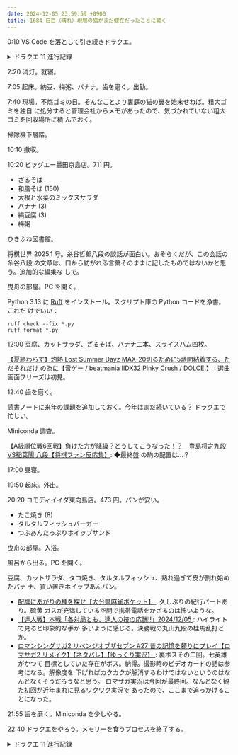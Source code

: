 ```yaml
---
date: 2024-12-05 23:59:59 +0900
title: 1684 日目（晴れ）現場の猫がまだ健在だったことに驚く
---
```


0:10 VS Code を落として引き続きドラクエ。

<details><summary>ドラクエ 11 進行記録</summary>
<p>冒険を再開すると毎回これまでのあらすじが語られるのだが、さっき日記に書いた記録よりもよく要約されている。悔しい。</p>

<ul>
  <li>すでに訪問済みの双子たちの故郷を探索。このイベントはベロニカ＆セーニャの回になりそうだ。オーブが全部揃うと地図の東側に通れるようになる。</li>
  <li>始祖の森のフィールドに出ると目の前にブルーイーターとレッドイーターが練り歩いている。古いドラクエファンはこれを見てげんなりすること請け合い。</li>
  <li>オーブの祭壇の直前まで進めて、聖地のおつかいイベントを作動させるのを忘れていたことに気付く。
  そのうちの一つは特定レアザコモンスター撃破なのだが、困ったことに一発目で倒してしまって証拠品が得られなかった。</li>
  <li>旧作イベントを二件こなす。ダーマの神殿とパデキアの洞窟。後者はオリジナル再現度が高く懐かしい。
  クリアしてから穴に落ちるとアリーナたちがまだいる。これは気づきにくいかも。</li>
</ul>
</details>

2:20 消灯。就寝。

7:05 起床。納豆、梅粥、バナナ。歯を磨く。出勤。

7:40 現場。不燃ゴミの日。そんなことより裏庭の猫の糞を始末せねば。粗大ゴミを独自
に処分すると管理会社からメモがあったので、気づかれていない粗大ゴミを回収場所に積
んでおく。

掃除機下層階。

10:10 撤収。

10:20 ビッグエー墨田京島店。711 円。

* ざるそば
* 和風そば (150)
* 大根と水菜のミックスサラダ
* バナナ (3)
* 絹豆腐 (3)
* 梅粥

ひきふね図書館。

将棋世界 2025.1 号。糸谷哲郎八段の談話が面白い。おそらくだが、この会話の糸谷八段
の文章は、口から紡がれる言葉そのままに記したものではないかと思う。追加的な編集な
しで。

曳舟の部屋。PC を開く。

Python 3.13 に [Ruff] をインストール。スクリプト庫の Python コードを浄書。これだ
けでいい：

```console
ruff check --fix *.py
ruff format *.py
```

12:00 豆腐、カットサラダ、ざるそば、バナナ二本、スライスハム四枚。

[【夏終わらす】灼熱 Lost Summer Dayz MAX-20切るために5時間粘着する、ただそれだけ
の為に【音ゲー / beatmania IIDX32 Pinky Crush / DOLCE.】
](https://www.youtube.com/watch?v=8NhiLbqeFmc): 選曲画面フリーズは初見。

12:40 歯を磨く。

読書ノートに来年の課題を追加しておく。今年はまだ続いている？ ドラクエで忙しい。

Miniconda 調査。

[【A級順位戦6回戦】負けた方が降級？どうしてこうなった！？　豊島将之九段VS稲葉陽
八段【将棋ファン反応集】](https://www.youtube.com/watch?v=Ae8Tj3jcLZA): ◆最終盤
の駒の配置は…？

17:00 昼寝。

19:50 起床。外出。

20:20 コモディイイダ東向島店。473 円。パンが安い。

* たこ焼き (8)
* タルタルフィッシュバーガー
* つぶあんたっぷりホイップサンド

曳舟の部屋。入浴。

風呂から出る。PC を開く。

豆腐、カットサラダ、タコ焼き、タルタルフィッシュ、熟れ過ぎて皮が割れ始めたバナ
ナ、買い置きホイップあんパン。

* [配牌にあがりの種を探せ【大分県麻雀ポケット】
  ](https://www.youtube.com/watch?v=EHmEL1zKNiU): 久しぶりの紀行パートあり。硫黄
  ガスが充満している空間で携帯電話をかざるのは怖いような。
* [【達人戦】本戦「各対局とも、達人の技の応酬!!」2024/12/05
  ](https://www.youtube.com/watch?v=1BiHVWHuqR8): ハイライトで見ると印象的な手が
  多いように感じる。決勝戦の丸山九段の桂馬乱打とか。
* [ロマンシングサガ2 リベンジオブザセブン #27 昔の記憶を頼りにプレイ【ロマサガ2
  リメイク】【ネタバレ】【ゆっくり実況】
  ](https://www.youtube.com/watch?v=QBw-O1hhznI): 裏ボスその二回。七英雄がかつて
  目標としていた存在がボス。納得。撮影時のビデオカードの話は参考になる。解像度を
  下げればカクカクが解消するわけではないというのはなんとなくそうだろうなと思う。
  ロマサガ実況は今回が最終回。なんとなく観た初回が近年まれに見るワクワク実況で
  あったので、ここまで追っかけることになった。

21:55 歯を磨く。Miniconda を少しやる。

22:40 ドラクエをやろう。メモリーを食うプロセスを終了する。

<details><summary>ドラクエ 11 進行記録</summary>
<p>ウォーミングアップのみ。</p>
<ul>
  <li>ウマレースのむずかしいを挑戦。キーボードではキツイ。全然ダメだ。</li>
  <li>カジノのスロットを少し長めに遊ぶ。目押しができないと話にならないか。とりあえずボーナスは確認。</li>
  <li>カジノの景品にバニーガールセットレシピがあるのを見落としていたのでゲット。関連するおつかいも一つ消化。</li>
  <li>クレイモラン城下街にもおつかいが増えたので、どちらもこなす。</li>
  <ul>
    <li>雪原南の入江にある花を拾う件は、乗り物で雪壁を崩して道を開いた記憶がある。</li>
    <li>近所のバイキングはこのおつかいに関連しているのか。</li>
  </ul>
  <li>城内にいるオバケを見落としていたので話す。</li>
</ul>
</details>

[Ruff]: <https://docs.astral.sh/ruff/>
